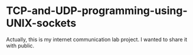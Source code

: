 # TCP-and-UDP-programming-using-UNIX-sockets
Actually, this is my internet communication lab project. I wanted to share it with public.
